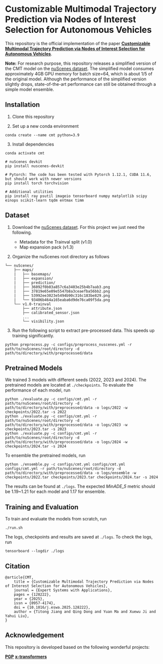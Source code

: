 # Customizable Multimodal Trajectory Prediction via Nodes of Interest Selection for Autonomous Vehicles

This repository is the official implementation of the paper [**Customizable Multimodal Trajectory Prediction via Nodes of Interest Selection for Autonomous Vehicles**](https://doi.org/10.1016/j.eswa.2025.128222).

**Note:** For research purpose, this repository releases a simplified version of the CMT model on the [nuScenes dataset](https://www.nuscenes.org/download). The simplified model consumes approximately 4GB GPU memory for batch size=64, which is about 1/5 of the original model. Although the performance of the simplified version slightly drops, state-of-the-art performance can still be obtained through a simple model ensemble.

## Installation

1. Clone this repository 

2. Set up a new conda environment 
``` shell
conda create --name cmt python=3.9
```

3. Install dependencies
```shell
conda activate cmt

# nuScenes devkit
pip install nuscenes-devkit

# Pytorch: The code has been tested with Pytorch 1.12.1, CUDA 11.6, but should work with newer versions
pip install torch torchvision

# Additional utilities
pip install ray psutil imageio tensorboard numpy matplotlib scipy einops scikit-learn tqdm entmax timm
```


## Dataset

1. Download the [nuScenes dataset](https://www.nuscenes.org/download). For this project we just need the following.
    - Metadata for the Trainval split (v1.0)
    - Map expansion pack (v1.3)

2. Organize the nuScenes root directory as follows
```plain
└── nuScenes/
    ├── maps/
    |   ├── basemaps/
    |   ├── expansion/
    |   ├── prediction/
    |   ├── 36092f0b03a857c6a3403e25b4b7aab3.png
    |   ├── 37819e65e09e5547b8a3ceaefba56bb2.png
    |   ├── 53992ee3023e5494b90c316c183be829.png
    |   └── 93406b464a165eaba6d9de76ca09f5da.png
    └── v1.0-trainval
        ├── attribute.json
        ├── calibrated_sensor.json
        ...
        └── visibility.json         
```

3. Run the following script to extract pre-processed data. This speeds up training significantly.
```shell
python preprocess.py -c configs/preprocess_nuscenes.yml -r path/to/nuScenes/root/directory -d path/to/directory/with/preprocessed/data
```

## Pretrained Models

We trained 3 models with different seeds (2022, 2023 and 2024). The pretrained models are located at `./checkpoints`. To evaluate the performance of each model, run
```shell
python ./evaluate.py -c configs/cmt.yml -r path/to/nuScenes/root/directory -d path/to/directory/with/preprocessed/data -o logs/2022 -w checkpoints/2022.tar -s 2022
python ./evaluate.py -c configs/cmt.yml -r path/to/nuScenes/root/directory -d path/to/directory/with/preprocessed/data -o logs/2023 -w checkpoints/2023.tar -s 2023
python ./evaluate.py -c configs/cmt.yml -r path/to/nuScenes/root/directory -d path/to/directory/with/preprocessed/data -o logs/2024 -w checkpoints/2024.tar -s 2024
```

To ensemble the pretrained models, run
```shell
python ./ensemble.py -c configs/cmt.yml configs/cmt.yml configs/cmt.yml -r path/to/nuScenes/root/directory -d path/to/directory/with/preprocessed/data -o logs/ensemble -w checkpoints/2022.tar checkpoints/2023.tar checkpoints/2024.tar -s 2024
```

The results can be found at `./logs`. The expected *MinADE_5* metric should be 1.19~1.21 for each model and 1.17 for ensemble.


## Training and Evaluation

To train and evaluate the models from scratch, run
```shell
./run.sh
```

The logs, checkpoints and results are saved at `./logs`. To check the logs, run
```shell
tensorboard --logdir ./logs
```

## Citation

```
@article{CMT,
    title = {Customizable Multimodal Trajectory Prediction via Nodes of Interest Selection for Autonomous Vehicles},
    journal = {Expert Systems with Applications},
    pages = {128222},
    year = {2025},
    issn = {0957-4174},
    doi = {10.1016/j.eswa.2025.128222},
    author = {Titong Jiang and Qing Dong and Yuan Ma and Xuewu Ji and Yahui Liu},
}
```


## Acknowledgement

This repository is developed based on the following wonderful projects:

**[PGP](https://github.com/nachiket92/PGP)**
**[x-transformers](https://github.com/lucidrains/x-transformers)**